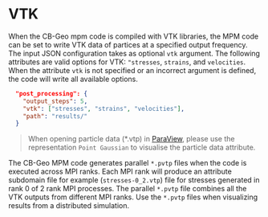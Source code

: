 # VTK

When the CB-Geo mpm code is compiled with VTK libraries, the MPM code can be set to write VTK data of partices at a specified output frequency. The input JSON configuration takes as optional `vtk` argument. The following attributes are valid options for VTK: `"stresses`, `strains`, and `velocities`. When the attribute `vtk` is not specified or an incorrect argument is defined, the code will write all available options.

```JSON
  "post_processing": {
    "output_steps": 5,
    "vtk": ["stresses", "strains", "velocities"],
    "path": "results/"
  }
```

> When opening particle data (*.vtp) in [ParaView](https://www.paraview.org/), please use the representation `Point Gaussian` to visualise the particle data attribute.


The CB-Geo MPM code generates parallel `*.pvtp` files when the code is executed across MPI ranks. Each MPI rank will produce an attribute subdomain file for example (`stresses-0_2.vtp`) file for stresses generated in rank 0 of 2 rank MPI processes. The parallel `*.pvtp` file combines all the VTK outputs from different MPI ranks. Use the `*.pvtp` files when visualizing results from a distributed simulation.
